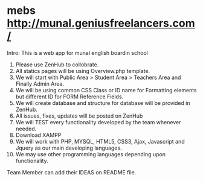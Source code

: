# mebs http://munal.geniusfreelancers.com/
Intro: This is a web app for munal english boardin school
1. Please use ZenHub to collobrate. 
2. All statics pages will be using Overview.php template.
3. We will start with Public Area > Student Area > Teachers Area and Finally Admin Area.
4. We will be using common CSS Class or ID name for Formatting elements but different ID for FORM Reference Fields.
5. We will create database and structure for database will be provided in ZenHub.
6. All issues, fixes, updates will be posted on ZenHub
7. We will TEST every functionality developed by the team whenever needed.
8. Download XAMPP
9. We will work with PHP, MYSQL, HTML5, CSS3, Ajax, Javascript and Jquery as our main developing languages.
10. We may use other programming languages depending upon functionality.

Team Member can add their IDEAS on README file.
